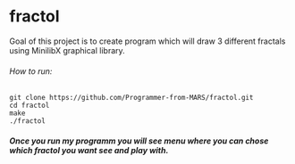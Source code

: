 # fractol
Goal of this project is to create program which will draw 3 different fractals using MinilibX graphical library.

###### How to run:
```
git clone https://github.com/Programmer-from-MARS/fractol.git
cd fractol
make
./fractol
```
##### Once you run my programm you will see menu where you can chose which fractol you want see and play with.
